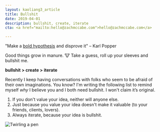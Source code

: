 ```yaml
---
layout: kaoliang3_article
title: Bullshit
date: 2019-04-01
description: bullshit, create, iterate
cta: <a href="mailto:hello@zachmccabe.com">hello@zachmccabe.com</a>

---
```



"Make a [bold hypothesis](https://en.wikipedia.org/wiki/Bold_hypothesis) and disprove it" – Karl Popper

Good things grow in manure. 🐮 Take a guess, roll up your sleeves and bullshit me.

**bullshit > create > iterate**

Recently I keep having conversations with folks who seem to be afraid of their own imaginations. You know? I'm writing the following list to remind myself *why* I believe you and I both need bullshit. I won't claim it’s original.

1. If you don't value your idea, neither will anyone else.
2. Just because you value your idea doesn't make it valuable (to your friends, clients, lovers).
3. Always iterate, because your idea is bullshit.

![Twirling a pen](https://www.zachmccabe.com/assets/viz/pen-flip-300.gif)

